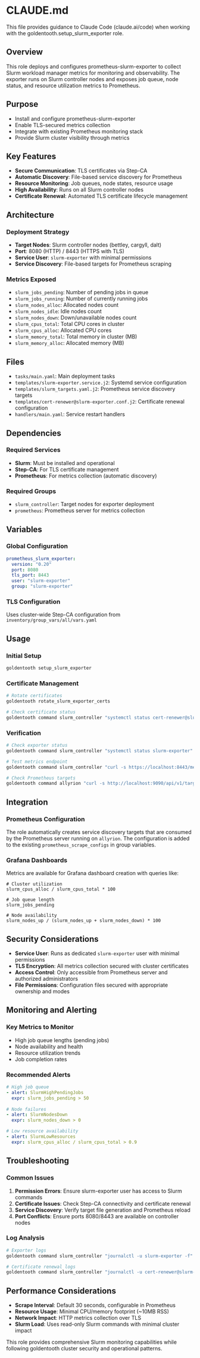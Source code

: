 # CLAUDE.md

This file provides guidance to Claude Code (claude.ai/code) when working with the goldentooth.setup_slurm_exporter role.

## Overview

This role deploys and configures prometheus-slurm-exporter to collect Slurm workload manager metrics for monitoring and observability. The exporter runs on Slurm controller nodes and exposes job queue, node status, and resource utilization metrics to Prometheus.

## Purpose

- Install and configure prometheus-slurm-exporter
- Enable TLS-secured metrics collection
- Integrate with existing Prometheus monitoring stack
- Provide Slurm cluster visibility through metrics

## Key Features

- **Secure Communication**: TLS certificates via Step-CA
- **Automatic Discovery**: File-based service discovery for Prometheus
- **Resource Monitoring**: Job queues, node states, resource usage
- **High Availability**: Runs on all Slurm controller nodes
- **Certificate Renewal**: Automated TLS certificate lifecycle management

## Architecture

### Deployment Strategy
- **Target Nodes**: Slurm controller nodes (bettley, cargyll, dalt)
- **Port**: 8080 (HTTP) / 8443 (HTTPS with TLS)
- **Service User**: `slurm-exporter` with minimal permissions
- **Service Discovery**: File-based targets for Prometheus scraping

### Metrics Exposed
- `slurm_jobs_pending`: Number of pending jobs in queue
- `slurm_jobs_running`: Number of currently running jobs  
- `slurm_nodes_alloc`: Allocated nodes count
- `slurm_nodes_idle`: Idle nodes count
- `slurm_nodes_down`: Down/unavailable nodes count
- `slurm_cpus_total`: Total CPU cores in cluster
- `slurm_cpus_alloc`: Allocated CPU cores
- `slurm_memory_total`: Total memory in cluster (MB)
- `slurm_memory_alloc`: Allocated memory (MB)

## Files

- `tasks/main.yaml`: Main deployment tasks
- `templates/slurm-exporter.service.j2`: Systemd service configuration
- `templates/slurm_targets.yaml.j2`: Prometheus service discovery targets
- `templates/cert-renewer@slurm-exporter.conf.j2`: Certificate renewal configuration
- `handlers/main.yaml`: Service restart handlers

## Dependencies

### Required Services
- **Slurm**: Must be installed and operational
- **Step-CA**: For TLS certificate management
- **Prometheus**: For metrics collection (automatic discovery)

### Required Groups
- `slurm_controller`: Target nodes for exporter deployment
- `prometheus`: Prometheus server for metrics collection

## Variables

### Global Configuration
```yaml
prometheus_slurm_exporter:
  version: "0.20"
  port: 8080
  tls_port: 8443
  user: "slurm-exporter"
  group: "slurm-exporter"
```

### TLS Configuration
Uses cluster-wide Step-CA configuration from `inventory/group_vars/all/vars.yaml`

## Usage

### Initial Setup
```bash
goldentooth setup_slurm_exporter
```

### Certificate Management
```bash
# Rotate certificates
goldentooth rotate_slurm_exporter_certs

# Check certificate status
goldentooth command slurm_controller "systemctl status cert-renewer@slurm-exporter"
```

### Verification
```bash
# Check exporter status
goldentooth command slurm_controller "systemctl status slurm-exporter"

# Test metrics endpoint
goldentooth command slurm_controller "curl -s https://localhost:8443/metrics | head -20"

# Check Prometheus targets
goldentooth command allyrion "curl -s http://localhost:9090/api/v1/targets | jq '.data.activeTargets[] | select(.job==\"slurm\")'"
```

## Integration

### Prometheus Configuration
The role automatically creates service discovery targets that are consumed by the Prometheus server running on `allyrion`. The configuration is added to the existing `prometheus_scrape_configs` in group variables.

### Grafana Dashboards
Metrics are available for Grafana dashboard creation with queries like:
```promql
# Cluster utilization
slurm_cpus_alloc / slurm_cpus_total * 100

# Job queue length
slurm_jobs_pending

# Node availability
slurm_nodes_up / (slurm_nodes_up + slurm_nodes_down) * 100
```

## Security Considerations

- **Service User**: Runs as dedicated `slurm-exporter` user with minimal permissions
- **TLS Encryption**: All metrics collection secured with cluster certificates
- **Access Control**: Only accessible from Prometheus server and authorized administrators
- **File Permissions**: Configuration files secured with appropriate ownership and modes

## Monitoring and Alerting

### Key Metrics to Monitor
- High job queue lengths (pending jobs)
- Node availability and health
- Resource utilization trends
- Job completion rates

### Recommended Alerts
```yaml
# High job queue
- alert: SlurmHighPendingJobs
  expr: slurm_jobs_pending > 50
  
# Node failures
- alert: SlurmNodesDown
  expr: slurm_nodes_down > 0

# Low resource availability
- alert: SlurmLowResources
  expr: slurm_cpus_alloc / slurm_cpus_total > 0.9
```

## Troubleshooting

### Common Issues
1. **Permission Errors**: Ensure slurm-exporter user has access to Slurm commands
2. **Certificate Issues**: Check Step-CA connectivity and certificate renewal
3. **Service Discovery**: Verify target file generation and Prometheus reload
4. **Port Conflicts**: Ensure ports 8080/8443 are available on controller nodes

### Log Analysis
```bash
# Exporter logs
goldentooth command slurm_controller "journalctl -u slurm-exporter -f"

# Certificate renewal logs
goldentooth command slurm_controller "journalctl -u cert-renewer@slurm-exporter -f"
```

## Performance Considerations

- **Scrape Interval**: Default 30 seconds, configurable in Prometheus
- **Resource Usage**: Minimal CPU/memory footprint (~10MB RSS)
- **Network Impact**: HTTP metrics collection over TLS
- **Slurm Load**: Uses read-only Slurm commands with minimal cluster impact

This role provides comprehensive Slurm monitoring capabilities while following goldentooth cluster security and operational patterns.